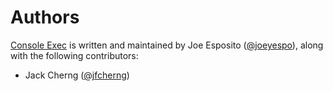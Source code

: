 Authors
=======

[Console Exec][home] is written and maintained by Joe Esposito ([@joeyespo][]),
along with the following contributors:

- Jack Cherng ([@jfcherng][])


[home]: README.md
[@joeyespo]: https://github.com/joeyespo
[@jfcherng]: https://github.com/jfcherng

